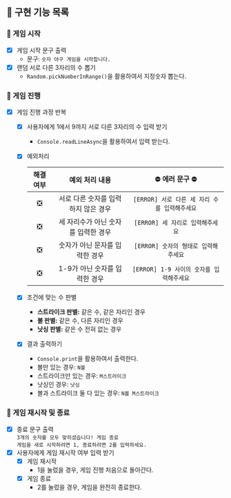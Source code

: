 ## 📁 구현 기능 목록

### 📍 게임 시작

- [x] 게임 시작 문구 출력
  - 문구: `숫자 야구 게임을 시작합니다.`
- [x] 랜덤 서로 다른 3자리의 수 뽑기
  - `Random.pickNumberInRange()`을 활용하여서 지정숫자 뽑는다.

### 📍 게임 진행

- [x] 게임 진행 과정 반복
  - [x] 사용자에게 1에서 9까지 서로 다른 3자리의 수 입력 받기
    - `Console.readLineAsync`을 활용하여서 입력 받는다.
  - [x] 예외처리

    |해결여부|예외 처리 내용|⛔️ 에러 문구 ⛔️|
    |:------:|:----------:|:------------:|
    |❎|서로 다른 숫자를 입력하지 않은 경우|`[ERROR] 서로 다른 세 자리 수를 입력해주세요`|
    |❎|세 자리수가 아닌 숫자를 입력한 경우|`[ERROR] 세 자리로 입력해주세요`|
    |❎|숫자가 아닌 문자를 입력한 경우|`[ERROR] 숫자의 형태로 입력해주세요`|
    |❎|1-9가 아닌 숫자를 입력한 경우|`[ERROR] 1-9 사이의 숫자를 입력해주세요`|
  - [x] 조건에 맞는 수 판별
    - **스트라이크 판별:** 같은 수, 같은 자리인 경우
    - **볼 판별:** 같은 수, 다른 자리인 경우
    - **낫싱 판별:** 같은 수 전혀 없는 경우
  - [x] 결과 출력하기
    - `Console.print`을 활용하여서 출력한다.
    - 볼만 있는 경우: `N볼`
    - 스트라이크만 있는 경우: `M스트라이크`
    - 낫싱인 경우: `낫싱`
    - 볼과 스트라이크 둘 다 있는 경우: `N볼 M스트라이크`

### 📍 게임 재시작 및 종료
- [x] 종료 문구 출력</br>
      `3개의 숫자를 모두 맞히셨습니다! 게임 종료`</br>
      `게임을 새로 시작하려면 1, 종료하려면 2를 입력하세요.`
- [x] 사용자에게 게임 재시작 여부 입력 받기
  - [x] 게임 재시작
    - 1을 눌렀을 경우, 게임 진행 처음으로 돌아간다.
  - [x] 게임 종료
    - 2를 눌렀을 경우, 게임을 완전히 종료한다.
